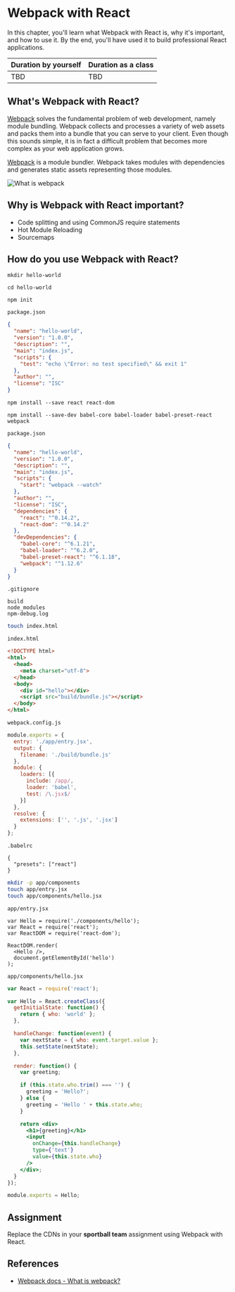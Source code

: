 # Webpack with React

In this chapter, you'll learn what Webpack with React is, why it's important, and how to use it. By the end, you'll have used it to build professional React applications.

| Duration by yourself | Duration as a class |
|----------------------|---------------------|
| TBD                  | TBD                 |

## What's Webpack with React?

[Webpack](http://webpack.github.io/) solves the fundamental problem of web development, namely module bundling. Webpack collects and processes a variety of web assets and packs them into a bundle that you can serve to your client. Even though this sounds simple, it is in fact a difficult problem that becomes more complex as your web application grows.

[Webpack](http://webpack.github.io/) is a module bundler. Webpack takes modules with dependencies and generates static assets representing those modules.

![What is webpack](https://webpack.github.io/assets/what-is-webpack.png)

## Why is Webpack with React important?

- Code splitting and using CommonJS require statements
- Hot Module Reloading
- Sourcemaps

## How do you use Webpack with React?

`mkdir hello-world`

`cd hello-world`

`npm init`

`package.json`
```json
{
  "name": "hello-world",
  "version": "1.0.0",
  "description": "",
  "main": "index.js",
  "scripts": {
    "test": "echo \"Error: no test specified\" && exit 1"
  },
  "author": "",
  "license": "ISC"
}
```

```
npm install --save react react-dom
```

```
npm install --save-dev babel-core babel-loader babel-preset-react webpack
```

`package.json`
```json
{
  "name": "hello-world",
  "version": "1.0.0",
  "description": "",
  "main": "index.js",
  "scripts": {
    "start": "webpack --watch"
  },
  "author": "",
  "license": "ISC",
  "dependencies": {
    "react": "^0.14.2",
    "react-dom": "^0.14.2"
  },
  "devDependencies": {
    "babel-core": "^6.1.21",
    "babel-loader": "^6.2.0",
    "babel-preset-react": "^6.1.18",
    "webpack": "^1.12.6"
  }
}
```

`.gitignore`
```
build
node_modules
npm-debug.log
```

```sh
touch index.html
```

`index.html`
```html
<!DOCTYPE html>
<html>
  <head>
    <meta charset="utf-8">
  </head>
  <body>
    <div id="hello"></div>
    <script src="build/bundle.js"></script>
  </body>
</html>
```

`webpack.config.js`
```js
module.exports = {
  entry: './app/entry.jsx',
  output: {
    filename: './build/bundle.js'
  },
  module: {
    loaders: [{
      include: /app/,
      loader: 'babel',
      test: /\.jsx$/
    }]
  },
  resolve: {
    extensions: ['', '.js', '.jsx']
  }
};
```

`.babelrc`
```
{
  "presets": ["react"]
}
```

```sh
mkdir -p app/components
touch app/entry.jsx
touch app/components/hello.jsx
```

`app/entry.jsx`
```
var Hello = require('./components/hello');
var React = require('react');
var ReactDOM = require('react-dom');

ReactDOM.render(
  <Hello />,
  document.getElementById('hello')
);
```

`app/components/hello.jsx`
```jsx
var React = require('react');

var Hello = React.createClass({
  getInitialState: function() {
    return { who: 'world' };
  },

  handleChange: function(event) {
    var nextState = { who: event.target.value };
    this.setState(nextState);
  },

  render: function() {
    var greeting;

    if (this.state.who.trim() === '') {
      greeting = 'Hello?';
    } else {
      greeting = 'Hello ' + this.state.who;
    }

    return <div>
      <h1>{greeting}</h1>
      <input
        onChange={this.handleChange}
        type={'text'}
        value={this.state.who}
      />
    </div>;
  }
});

module.exports = Hello;
```

## Assignment

Replace the CDNs in your **sportball team** assignment using Webpack with React.

## References

* [Webpack docs - What is webpack?](http://webpack.github.io/docs/what-is-webpack.html)
